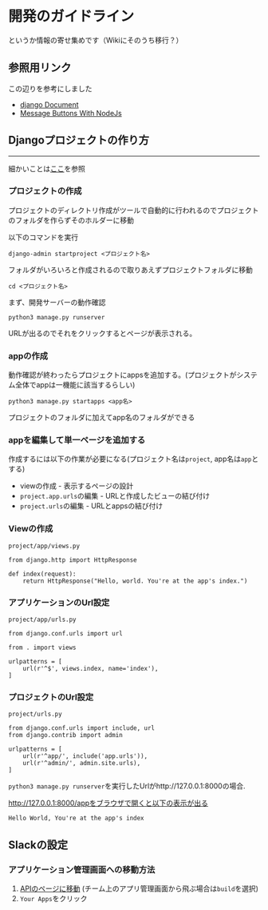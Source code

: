 # 開発のガイドライン

というか情報の寄せ集めです（Wikiにそのうち移行？）

## 参照用リンク

この辺りを参考にしました

* [django Document](https://docs.djangoproject.com/en/1.11/intro/)
* [Message Buttons With NodeJs](https://api.slack.com/tutorials/intro-to-message-buttons)

## Djangoプロジェクトの作り方
---

細かいことは[ここ](https://docs.djangoproject.com/en/1.11/intro/tutorial01/)を参照

### プロジェクトの作成

プロジェクトのディレクトリ作成がツールで自動的に行われるのでプロジェクトのフォルダを作らずそのホルダーに移動

以下のコマンドを実行

    django-admin startproject <プロジェクト名>

フォルダがいろいろと作成されるので取りあえずプロジェクトフォルダに移動

    cd <プロジェクト名>

まず、開発サーバーの動作確認

    python3 manage.py runserver

URLが出るのでそれをクリックするとページが表示される。

### appの作成

動作確認が終わったらプロジェクトにappsを追加する。(プロジェクトがシステム全体でappは一機能に該当するらしい)

    python3 manage.py startapps <app名>

プロジェクトのフォルダに加えてapp名のフォルダができる

### appを編集して単一ページを追加する

作成するには以下の作業が必要になる(プロジェクト名は`project`, app名は`app`とする)

* viewの作成 - 表示するページの設計
* `project.app.urls`の編集 - URLと作成したビューの結び付け
* `project.urls`の編集 - URLとappsの結び付け

### Viewの作成

`project/app/views.py`

    from django.http import HttpResponse

    def index(request):
        return HttpResponse("Hello, world. You're at the app's index.")

### アプリケーションのUrl設定

`project/app/urls.py`

    from django.conf.urls import url

    from . import views

    urlpatterns = [
        url(r'^$', views.index, name='index'),
    ]

### プロジェクトのUrl設定

`project/urls.py`

    from django.conf.urls import include, url
    from django.contrib import admin

    urlpatterns = [
        url(r'^app/', include('app.urls')),
        url(r'^admin/', admin.site.urls),
    ]

`python3 manage.py runserver`を実行したUrlがhttp://127.0.0.1:8000の場合.

http://127.0.0.1:8000/appをブラウザで開くと以下の表示が出る

    Hello World, You're at the app's index


## Slackの設定

### アプリケーション管理画面への移動方法

1. [APIのページに移動](https://api.slack.com/) (チーム上のアプリ管理画面から飛ぶ場合は`build`を選択)
2. `Your Apps`をクリック